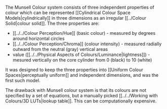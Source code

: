 The Munsell Colour system consists of three independent properties of colour which can be represented [[Cylindrical Colour Space Models|cylindrically]] in three dimensions as an irregular [[../Colour Solid|colour solid]]. The three properties are:

- [[../../Colour Perception/Hue]] (basic colour) - measured by degrees around horizontal circles
- [[../../Colour Perception/Chroma]] (colour intensity) - measured radially outward from the neutral (gray) vertical areas
- value ([[../../Physical Aspects of Colours/Luminance|lightness]]) - mesured vertically on the core cylinder from 0 (black) to 10 (white)

It was designed to keep the three properties into [[Uniform Colour Spaces|perceptually uniform]] and independent dimensions, and was the first such model.

The drawback with Munsell colour system is that its colours are not specified by a set of equations, but a manually picked [[../../Working with Colours/3D LUTs|lookup table]]. This can be computationally expensive.

